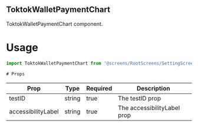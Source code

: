 ## ToktokWalletPaymentChart
ToktokWalletPaymentChart component.

# Usage
```js
import ToktokWalletPaymentChart from '@screens/RootScreens/SettingScreens/AccountScreens/ToktokWalletPaymentChart';

# Props
```
Prop                      | Type                  | Required                | Description
--------------------------|-----------------------|-------------------------|--------------------------
testID                    | string                | true                    | The testID prop
accessibilityLabel        | string                | true                    | The accessibilityLabel prop
